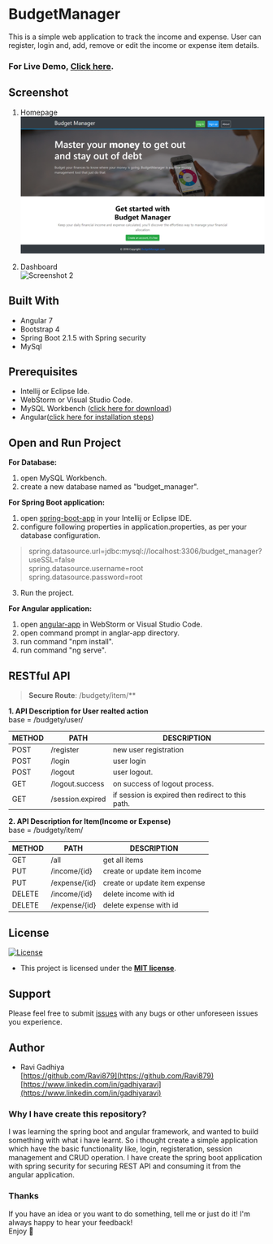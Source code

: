 ﻿
# BudgetManager  
  
This is a simple web application to track the income and expense. User can register, login and, add, remove or edit the income or expense item details.  
  
### For Live Demo, [Click here](https://ravi879.github.io/Budgety-anglr/budgety).  
  
  
## Screenshot  
  
1. Homepage  
![Screenshot 1](https://github.com/Ravi879/BudgetManager-Angular-Spring-Boot/blob/master/screenshot/homepage.png "")  
  
2. Dashboard  
![Screenshot 2](https://github.com/Ravi879/BudgetManager/blob/master/screenshot/dashboard.png "")  


## Built With  
  
- Angular 7  
- Bootstrap 4  
- Spring Boot 2.1.5 with Spring security  
- MySql  

## Prerequisites

  *  Intellij or Eclipse Ide. 
  * WebStorm or Visual Studio Code.
  * MySQL Workbench ([click here for download](https://dev.mysql.com/downloads/workbench/))
  * Angular([click here for installation steps](https://www.javatpoint.com/angular-7-installation))
  
  
## Open and Run Project  

**For Database:**
1. open MySQL Workbench.
2. create a new database named as "budget_manager".   

**For Spring Boot application:**
1. open [spring-boot-app](https://github.com/Ravi879/BudgetManager-Angular-Spring-Boot/tree/master/spring-boot-app) in your Intellij or Eclipse IDE. 
2. configure following properties in application.properties, as per your database configuration.
  
> spring.datasource.url=jdbc:mysql://localhost:3306/budget_manager?useSSL=false  
> spring.datasource.username=root  
> spring.datasource.password=root 

3.  Run the project.

**For Angular application:**
1. open [angular-app](https://github.com/Ravi879/BudgetManager-Angular-Spring-Boot/tree/master/angular-app) in WebStorm or Visual Studio Code.
2. open command prompt in anglar-app directory.
3. run command "npm install".
4. run command "ng serve".
  
## RESTful API ##  

> **Secure Route**: /budgety/item/**  
  
**1. API Description for User realted action**  
base = /budgety/user/  

METHOD | PATH | DESCRIPTION  
------------|-----|------------  
POST | /register | new user registration  
POST | /login | user login  
POST | /logout | user logout.  
GET | /logout.success | on success of logout process.  
GET | /session.expired | if session is expired then redirect to this path.  
  
**2. API Description for Item(Income or Expense)**  
	base = /budgety/item/  
  
METHOD | PATH | DESCRIPTION  
------------|-----|------------  
GET | /all | get all items  
PUT | /income/{id} | create or update item income  
PUT | /expense/{id} | create or update item expense  
DELETE | /income/{id} | delete income with id  
DELETE | /expense/{id} | delete expense with id  
  
  
  
## License  
  
[![License](http://img.shields.io/:license-mit-blue.svg?style=flat-square)](http://badges.mit-license.org)  
  
- This project is licensed under the **[MIT license](http://opensource.org/licenses/mit-license.php)**.  
  
## Support  
  
Please feel free to submit [issues](https://github.com/Ravi879/BudgetManager-Angular-Spring-Boot/issues) with any bugs or other unforeseen issues you experience.  
  
  
## Author  

- Ravi Gadhiya  
[https://github.com/Ravi879](https://github.com/Ravi879)  
[https://www.linkedin.com/in/gadhiyaravi](https://www.linkedin.com/in/gadhiyaravi)  

### Why I have create this repository?  

I was learning the spring boot and angular framework, and wanted to build something with what i have learnt. So i thought create a simple application which have the basic functionality like, login, registeration, session management and CRUD operation. I have create the spring boot application with spring security for securing REST API and consuming it from the angular application.  

  
### Thanks  

If you have an idea or you want to do something, tell me or just do it! I'm always happy to hear your feedback!  
Enjoy 🤘  
 
